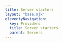 ```yaml
---
title: Server starters
layout: "base.njk"
eleventyNavigation:
  key: Providers
  title: Server starters
  parent: Servers
---
```

